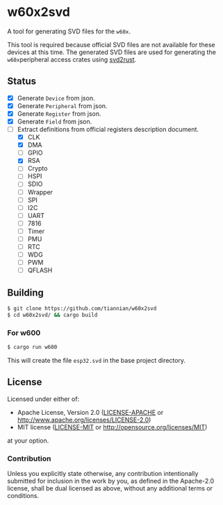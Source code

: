 # w60x2svd

A tool for generating SVD files for the `w60x`.

This tool is required because official SVD files are not available for these devices at this time.  The generated SVD files are used for generating the `w60x`peripheral access crates using [svd2rust].

## Status

- [X] Generate `Device` from json.
- [X] Generate `Peripheral` from json.
- [X] Generate `Register` from json.
- [X] Generate `Field` from json.
- [ ] Extract definitions from official registers description document.
  - [X] CLK
  - [X] DMA
  - [ ] GPIO
  - [X] RSA
  - [ ] Crypto
  - [ ] HSPI
  - [ ] SDIO
  - [ ] Wrapper
  - [ ] SPI
  - [ ] I2C
  - [ ] UART
  - [ ] 7816
  - [ ] Timer
  - [ ] PMU
  - [ ] RTC
  - [ ] WDG
  - [ ] PWM
  - [ ] QFLASH

## Building

```bash
$ git clone https://github.com/tiannian/w60x2svd
$ cd w60x2svd/ && cargo build
```

### For w600

```bash
$ cargo run w600
```

This will create the file `esp32.svd` in the base project directory.

## License

Licensed under either of:

- Apache License, Version 2.0 ([LICENSE-APACHE](LICENSE-APACHE) or
  http://www.apache.org/licenses/LICENSE-2.0)
- MIT license ([LICENSE-MIT](LICENSE-MIT) or http://opensource.org/licenses/MIT)

at your option.

### Contribution

Unless you explicitly state otherwise, any contribution intentionally submitted
for inclusion in the work by you, as defined in the Apache-2.0 license, shall be
dual licensed as above, without any additional terms or conditions.


[svd2rust]: https://github.com/rust-embedded/svd2rust
